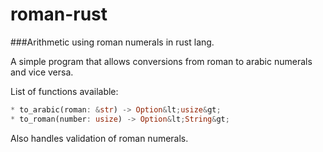 # roman-rust
###Arithmetic using roman numerals in rust lang.

A simple program that allows conversions from roman to arabic numerals and vice versa.

List of functions available:
```rust
* to_arabic(roman: &str) -> Option&lt;usize&gt;
* to_roman(number: usize) -> Option&lt;String&gt;
```

Also handles validation of roman numerals.